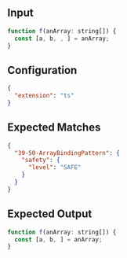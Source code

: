
## Input
```javascript input
function f(anArray: string[]) {
  const [a, b, , ] = anArray;
}
```

## Configuration
```json configuration
{
  "extension": "ts"
}
```

## Expected Matches
```json expected matches
{
  "39-50-ArrayBindingPattern": {
    "safety": {
      "level": "SAFE"
    }
  }
}
```

## Expected Output
```javascript expected output
function f(anArray: string[]) {
  const [a, b, ] = anArray;
}
```
